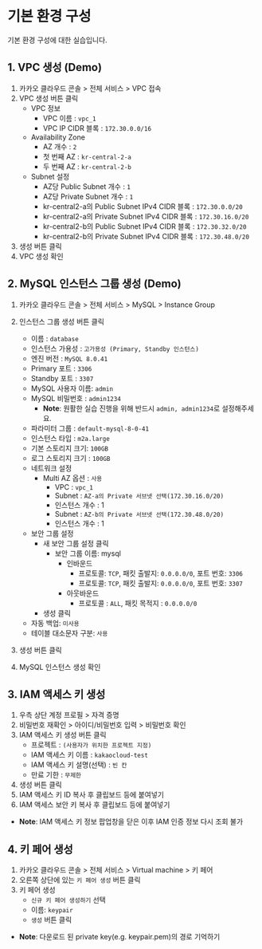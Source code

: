 # 기본 환경 구성

기본 환경 구성에 대한 실습입니다.

## 1. VPC 생성 (Demo)

1. 카카오 클라우드 콘솔 > 전체 서비스 > VPC 접속
2. VPC 생성 버튼 클릭
   - VPC 정보
     - VPC 이름 : `vpc_1`
     - VPC IP CIDR 블록 : `172.30.0.0/16`
   - Availability Zone
     - AZ 개수 : `2`
     - 첫 번째 AZ : `kr-central-2-a`
     - 두 번째 AZ : `kr-central-2-b`
   - Subnet 설정
     - AZ당 Public Subnet 개수 : `1`
     - AZ당 Private Subnet 개수 : `1`
     - kr-central2-a의 Public Subnet IPv4 CIDR 블록 : `172.30.0.0/20`
     - kr-central2-a의 Private Subnet IPv4 CIDR 블록 : `172.30.16.0/20`
     - kr-central2-b의 Public Subnet IPv4 CIDR 블록 : `172.30.32.0/20`
     - kr-central2-b의 Private Subnet IPv4 CIDR 블록 : `172.30.48.0/20`
3. 생성 버튼 클릭
4. VPC 생성 확인

## 2. MySQL 인스턴스 그룹 생성 (Demo)

1. 카카오 클라우드 콘솔 > 전체 서비스 > MySQL > Instance Group
2. 인스턴스 그룹 생성 버튼 클릭

   - 이름 : `database`
   - 인스턴스 가용성 : `고가용성 (Primary, Standby 인스턴스)`
   - 엔진 버전 : `MySQL 8.0.41`
   - Primary 포트 : `3306`
   - Standby 포트 : `3307`
   - MySQL 사용자 이름: `admin`
   - MySQL 비밀번호 : `admin1234`
      - **Note**: 원활한 실습 진행을 위해 반드시 `admin, admin1234`로 설정해주세요.
   - 파라미터 그룹 : `default-mysql-8-0-41`
   - 인스턴스 타입 : `m2a.large`
   - 기본 스토리지 크기: `100GB`
   - 로그 스토리지 크기 : `100GB`
   - 네트워크 설정
     - Multi AZ 옵션 : `사용`
       - VPC : `vpc_1`
       - Subnet : `AZ-a의 Private 서브넷 선택(172.30.16.0/20)`
       - 인스턴스 개수 : 1
       - Subnet : `AZ-b의 Private 서브넷 선택(172.30.48.0/20)`
       - 인스턴스 개수 : 1
    - 보안 그룹 설정
      - 새 보안 그룹 설정 클릭
        - 보안 그룹 이름: mysql
          - 인바운드
             - 프로토콜: `TCP`, 패킷 출발지: `0.0.0.0/0`, 포트 번호: `3306`
             - 프로토콜: `TCP`, 패킷 출발지: `0.0.0.0/0`, 포트 번호: `3307`
          - 아웃바운드
             - 프로토콜 : `ALL`, 패킷 목적지 : `0.0.0.0/0`
       - 생성 클릭
    - 자동 백업: `미사용`
    - 테이블 대소문자 구분: `사용`


3. 생성 버튼 클릭
4. MySQL 인스턴스 생성 확인

## 3. IAM 액세스 키 생성

1. 우측 상단 계정 프로필 > 자격 증명
2. 비밀번호 재확인 > 아이디/비밀번호 입력 > 비밀번호 확인
3. IAM 액세스 키 생성 버튼 클릭
     - 프로젝트 : `(사용자가 위치한 프로젝트 지정)`
     - IAM 액세스 키 이름 : `kakaocloud-test`
     - IAM 액세스 키 설명(선택) : `빈 칸`
     - 만료 기한 : `무제한`
4. 생성 버튼 클릭
5. IAM 액세스 키 ID 복사 후 클립보드 등에 붙여넣기
6. IAM 액세스 보안 키 복사 후 클립보드 등에 붙여넣기
  - **Note**: IAM 액세스 키 정보 팝업창을 닫은 이후 IAM 인증 정보 다시 조회 불가

## 4. 키 페어 생성

1. 카카오 클라우드 콘솔 > 전체 서비스 > Virtual machine > 키 페어
2. 오른쪽 상단에 있는 `키 페어 생성` 버튼 클릭
3. 키 페어 생성
    - `신규 키 페어 생성하기` 선택
    - 이름: `keypair`
    - `생성` 버튼 클릭
- **Note**: 다운로드 된 private key(e.g. keypair.pem)의 경로 기억하기

